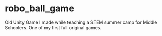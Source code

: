# robo_ball_game
Old Unity Game I made while teaching a STEM summer camp for Middle Schoolers. One of my first full original games.
